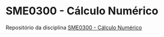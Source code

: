 # SME0300 - Cálculo Numérico

Repositório da disciplina [SME0300 - Cálculo Numérico](https://uspdigital.usp.br/jupiterweb/obterDisciplina?sgldis=SME0300)
